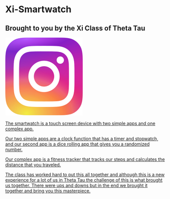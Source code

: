 # Xi-Smartwatch
## Brought to you by the Xi Class of Theta Tau

<a href="https://www.instagram.com/csufthetatau/"><img src="https://raw.githubusercontent.com/wle8300/instagram-logo/refs/heads/master/logo.svg" alt="Instagram"/>

The smartwatch is a touch screen device with two simple apps and one complex app.

Our two simple apps are a clock function that has a timer and stopwatch, and our second app
is a dice rolling app that gives you a randomized number.

Our complex app is a fitness tracker that tracks our steps and calculates the distance that you
traveled.

The class has worked hard to put this all together and although this is a new experience for
a lot of us in Theta Tau the challenge of this is what brought us together. There were ups and
downs but in the end we brought it together and bring you this masterpiece.